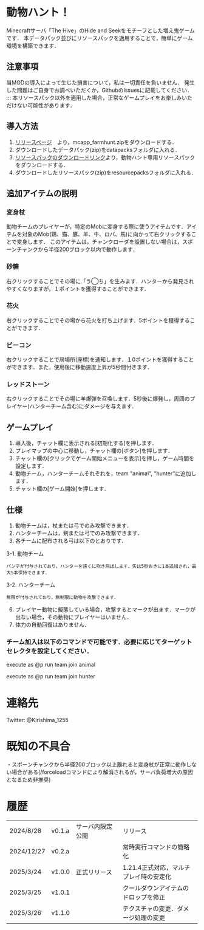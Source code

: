 # 動物ハント！
Minecraftサーバ「The Hive」のHide and Seekをモチーフとした増え鬼ゲームです．
本データパック並びにリソースパックを適用することで，簡単にゲーム環境を構築できます．


## 注意事項
当MODの導入によって生じた損害について，私は一切責任を負いません．
発生した問題はご自身でお調べいただくか，GithubのIssuesに記載してください．
:::
本リソースパック以外を適用した場合，正常なゲームプレイをお楽しみいただけない可能性があります．

## 導入方法
1. [リリースページ](https://github.com/kirishima-1255/animal_hunt/releases)　より，mcapp_farmhunt.zipをダウンロードする．
2. ダウンロードしたデータパック(zip)をdatapacksフォルダに入れる．
3. [リソースパックのダウンロードリンク](https://github.com/kirishima-1255/animal_hunt/releases)より，動物ハント専用リソースパックをダウンロードする．
4. ダウンロードしたリソースパック(zip)をresourcepacksフォルダに入れる．


## 追加アイテムの説明
### 変身杖
動物チームのプレイヤーが，特定のMobに変身する際に使うアイテムです．アイテムを対象のMob(鶏、猫、豚、羊、牛、ロバ、馬)に向かって右クリックすることで変身します．
このアイテムは，チャンクローダを設置しない場合は，スポーンチャンクから半径200ブロック以内で動作します．

### 砂糖
右クリックすることでその場に「う◯ち」を生みます．ハンターから発見されやすくなりますが，１ポイントを獲得することができます．

### 花火
右クリックすることでその場から花火を打ち上げます．5ポイントを獲得することができます．

### ビーコン
右クリックすることで居場所(座標)を通知します．１0ポイントを獲得することができます．また，使用後に移動速度上昇が5秒間付きます．

### レッドストーン
右クリックすることでその場に羊爆弾を召喚します．5秒後に爆発し，周囲のプレイヤー(ハンターチーム含む)にダメージを与えます．

## ゲームプレイ
1. 導入後，チャット欄に表示される[初期化する]を押します．
2. プレイマップの中心に移動し，チャット欄の[ボタン]を押します．
3. チャット欄の[クリックでゲーム開始メニューを表示]を押し，ゲーム時間を設定します．
4. 動物チーム，ハンターチームそれぞれを，team "animal", "hunter"に追加します．
5. チャット欄の[ゲーム開始]を押します．

## 仕様
1. 動物チームは，杖または弓でのみ攻撃できます．
2. ハンターチームは，剣または弓でのみ攻撃できます．
3. 各チームに配布される弓は以下のとおりです．
   
3-1. 動物チーム
   
    パンチが付与されており，ハンターを遠くに吹き飛ばします．矢は5秒おきに1本追加され，最大5本保持できます．
3-2. ハンターチーム
   
    無限が付与されており，無制限に動物を攻撃できます．
   
6. プレイヤー動物に擬態している場合，攻撃するとマークが出ます．マークが出ない場合，その動物にプレイヤーはいません．
7. 体力の自動回復はありません．


### チーム加入は以下のコマンドで可能です．必要に応じてターゲットセレクタを設定してください．
execute as @p run team join animal

execute as @p run team join hunter

# 連絡先
Twitter: @Kirishima_1255

# 既知の不具合
・スポーンチャンクから半径200ブロック以上離れると変身杖が正常に動作しない場合がある(/forceloadコマンドにより解消されるが，サーバ負荷増大の原因となるため非推奨)


# 履歴
|            |        |                  |                                        | 
| ---------- | ------ | ---------------- | -------------------------------------- | 
| 2024/8/28  | v0.1.a | サーバ内限定公開   | リリース                               | 
| 2024/12/27 | v0.2.a |                  | 常時実行コマンドの簡略化               | 
| 2025/3/24  | v1.0.0 | 正式リリース　　　 | 1.21.4正式対応，マルチプレイ時の安定化 | 
| 2025/3/25  | v1.0.1 |                  | クールダウンアイテムのドロップを修正 | 
| 2025/3/26  | v1.1.0 |                  | テクスチャの変更．ダメージ処理の変更 | 
